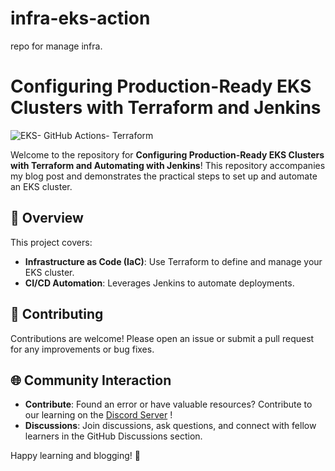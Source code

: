 # infra-eks-action
repo for manage infra.
# Configuring Production-Ready EKS Clusters with Terraform and Jenkins

![EKS- GitHub Actions- Terraform](assets/Presentation1.gif)

Welcome to the repository for **Configuring Production-Ready EKS Clusters with Terraform and Automating with Jenkins**! This repository accompanies my blog post and demonstrates the practical steps to set up and automate an EKS cluster.

## 🌟 Overview
This project covers:
- **Infrastructure as Code (IaC)**: Use Terraform to define and manage your EKS cluster.
- **CI/CD Automation**: Leverages Jenkins to automate deployments.


## 🤝 Contributing
Contributions are welcome! Please open an issue or submit a pull request for any improvements or bug fixes.


## 🌐 Community Interaction
- **Contribute**: Found an error or have valuable resources? Contribute to our learning on the [Discord Server](https://discord.com/invite/jdzF8kTtw2) !
- **Discussions**: Join discussions, ask questions, and connect with fellow learners in the GitHub Discussions section.

Happy learning and blogging! 🌟

